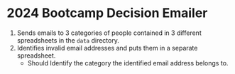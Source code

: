 # 2024 Bootcamp Decision Emailer
1. Sends emails to 3 categories of people contained in 3 different spreadsheets in the `data` directory.
2. Identifies invalid email addresses and puts them in a separate spreadsheet.
    - Should Identify the category the identified email address belongs to.